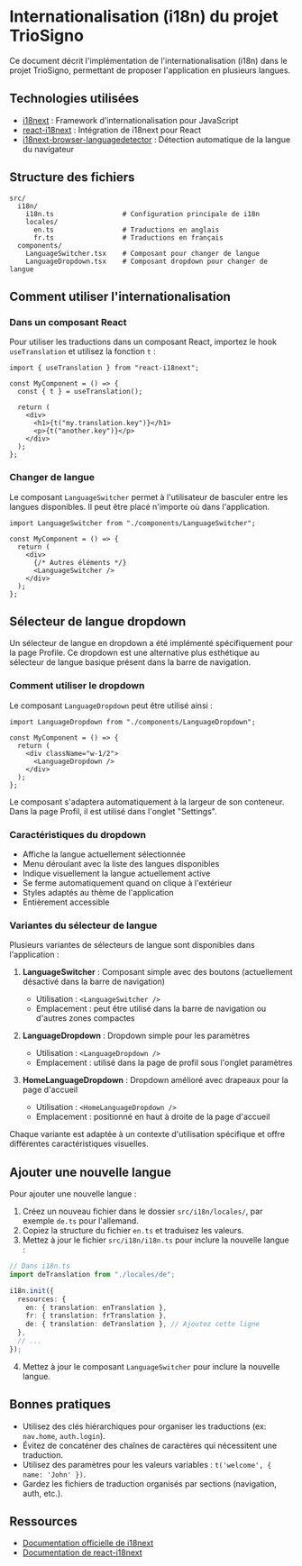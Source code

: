 # Internationalisation (i18n) du projet TrioSigno

Ce document décrit l'implémentation de l'internationalisation (i18n) dans le projet TrioSigno, permettant de proposer l'application en plusieurs langues.

## Technologies utilisées

- [i18next](https://www.i18next.com/) : Framework d'internationalisation pour JavaScript
- [react-i18next](https://react.i18next.com/) : Intégration de i18next pour React
- [i18next-browser-languagedetector](https://github.com/i18next/i18next-browser-languageDetector) : Détection automatique de la langue du navigateur

## Structure des fichiers

```
src/
  i18n/
    i18n.ts                 # Configuration principale de i18n
    locales/
      en.ts                 # Traductions en anglais
      fr.ts                 # Traductions en français
  components/
    LanguageSwitcher.tsx    # Composant pour changer de langue
    LanguageDropdown.tsx    # Composant dropdown pour changer de langue
```

## Comment utiliser l'internationalisation

### Dans un composant React

Pour utiliser les traductions dans un composant React, importez le hook `useTranslation` et utilisez la fonction `t` :

```tsx
import { useTranslation } from "react-i18next";

const MyComponent = () => {
  const { t } = useTranslation();

  return (
    <div>
      <h1>{t("my.translation.key")}</h1>
      <p>{t("another.key")}</p>
    </div>
  );
};
```

### Changer de langue

Le composant `LanguageSwitcher` permet à l'utilisateur de basculer entre les langues disponibles. Il peut être placé n'importe où dans l'application.

```tsx
import LanguageSwitcher from "./components/LanguageSwitcher";

const MyComponent = () => {
  return (
    <div>
      {/* Autres éléments */}
      <LanguageSwitcher />
    </div>
  );
};
```

## Sélecteur de langue dropdown

Un sélecteur de langue en dropdown a été implémenté spécifiquement pour la page Profile. Ce dropdown est une alternative plus esthétique au sélecteur de langue basique présent dans la barre de navigation.

### Comment utiliser le dropdown

Le composant `LanguageDropdown` peut être utilisé ainsi :

```tsx
import LanguageDropdown from "./components/LanguageDropdown";

const MyComponent = () => {
  return (
    <div className="w-1/2">
      <LanguageDropdown />
    </div>
  );
};
```

Le composant s'adaptera automatiquement à la largeur de son conteneur. Dans la page Profil, il est utilisé dans l'onglet "Settings".

### Caractéristiques du dropdown

- Affiche la langue actuellement sélectionnée
- Menu déroulant avec la liste des langues disponibles
- Indique visuellement la langue actuellement active
- Se ferme automatiquement quand on clique à l'extérieur
- Styles adaptés au thème de l'application
- Entièrement accessible

### Variantes du sélecteur de langue

Plusieurs variantes de sélecteurs de langue sont disponibles dans l'application :

1. **LanguageSwitcher** : Composant simple avec des boutons (actuellement désactivé dans la barre de navigation)

   - Utilisation : `<LanguageSwitcher />`
   - Emplacement : peut être utilisé dans la barre de navigation ou d'autres zones compactes

2. **LanguageDropdown** : Dropdown simple pour les paramètres

   - Utilisation : `<LanguageDropdown />`
   - Emplacement : utilisé dans la page de profil sous l'onglet paramètres

3. **HomeLanguageDropdown** : Dropdown amélioré avec drapeaux pour la page d'accueil
   - Utilisation : `<HomeLanguageDropdown />`
   - Emplacement : positionné en haut à droite de la page d'accueil

Chaque variante est adaptée à un contexte d'utilisation spécifique et offre différentes caractéristiques visuelles.

## Ajouter une nouvelle langue

Pour ajouter une nouvelle langue :

1. Créez un nouveau fichier dans le dossier `src/i18n/locales/`, par exemple `de.ts` pour l'allemand.
2. Copiez la structure du fichier `en.ts` et traduisez les valeurs.
3. Mettez à jour le fichier `src/i18n/i18n.ts` pour inclure la nouvelle langue :

```typescript
// Dans i18n.ts
import deTranslation from "./locales/de";

i18n.init({
  resources: {
    en: { translation: enTranslation },
    fr: { translation: frTranslation },
    de: { translation: deTranslation }, // Ajoutez cette ligne
  },
  // ...
});
```

4. Mettez à jour le composant `LanguageSwitcher` pour inclure la nouvelle langue.

## Bonnes pratiques

- Utilisez des clés hiérarchiques pour organiser les traductions (ex: `nav.home`, `auth.login`).
- Évitez de concaténer des chaînes de caractères qui nécessitent une traduction.
- Utilisez des paramètres pour les valeurs variables : `t('welcome', { name: 'John' })`.
- Gardez les fichiers de traduction organisés par sections (navigation, auth, etc.).

## Ressources

- [Documentation officielle de i18next](https://www.i18next.com/overview/introduction)
- [Documentation de react-i18next](https://react.i18next.com/)
